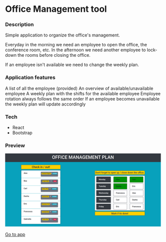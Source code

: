 # Office Management tool

### Description

Simple application to organize the office's management.

Everyday in the morning we need an employee to open the office, the conference room, etc. In the afternoon we need another employee to lock-down the rooms before closing the office.

If an employee isn't available we need to change the weekly plan.

### Application features

A list of all the employee (provided)
An overview of available/unavailable employee
A weekly plan with the shifts for the available employee
Employee rotation always follows the same order
If an employee becomes unavailable the weekly plan will update accordingly

### Tech

- React
- Bootstrap

### Preview

![screenshot](screenshot.png)

[Go to app](http://https://office-management.now.sh/)
